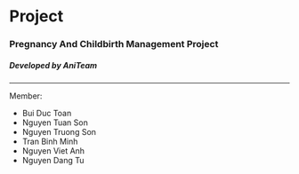 # Project
### Pregnancy And Childbirth Management Project
##### Developed by AniTeam
***
Member:
* Bui Duc Toan
* Nguyen Tuan Son
* Nguyen Truong Son
* Tran Binh Minh
* Nguyen Viet Anh
* Nguyen Dang Tu